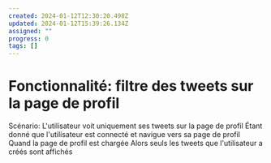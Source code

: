 ```yaml
---
created: 2024-01-12T12:30:20.498Z
updated: 2024-01-12T15:39:26.134Z
assigned: ""
progress: 0
tags: []
---
```


# Fonctionnalité: filtre des tweets sur la page de profil

Scénario: L'utilisateur voit uniquement ses tweets sur la page de profil
  Étant donné que l'utilisateur est connecté et navigue vers sa page de profil
  Quand la page de profil est chargée
  Alors seuls les tweets que l'utilisateur a créés sont affichés
